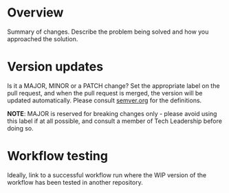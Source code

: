 # Overview

Summary of changes. Describe the problem being solved and how you approached the solution.

# Version updates

Is it a MAJOR, MINOR or a PATCH change? Set the appropriate label on the pull request, and when the pull request is merged, the version will be updated automatically. Please consult [semver.org](https://semver.org/) for the definitions.

**NOTE**: MAJOR is reserved for breaking changes only - please avoid using this label if at all possible, and consult a member of Tech Leadership before doing so.

# Workflow testing

Ideally, link to a successful workflow run where the WIP version of the workflow has been tested in another repository.
